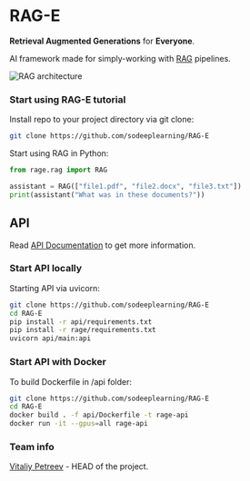 # RAG-E
**Retrieval Augmented Generations** for **Everyone**.

AI framework made for simply-working with [RAG](https://en.wikipedia.org/wiki/Retrieval-augmented_generation) pipelines.

![RAG architecture](https://en.wikipedia.org/wiki/File:RAG_diagram.svg)

### Start using RAG-E tutorial
Install repo to your project directory via git clone:
```bash
git clone https://github.com/sodeeplearning/RAG-E
```
Start using RAG in Python:
```python
from rage.rag import RAG

assistant = RAG(["file1.pdf", "file2.docx", "file3.txt"])
print(assistant("What was in these documents?"))
```


## API
Read [API Documentation](https://github.com/sodeeplearning/RAG-E/blob/main/api/README.md) to get more information.
### Start API locally
Starting API via uvicorn:
```bash
git clone https://github.com/sodeeplearning/RAG-E
cd RAG-E
pip install -r api/requirements.txt
pip install -r rage/requirements.txt
uvicorn api/main:api
```

### Start API with Docker
To build Dockerfile in /api folder:
```bash
git clone https://github.com/sodeeplearning/RAG-E
cd RAG-E
docker build . -f api/Dockerfile -t rage-api
docker run -it --gpus=all rage-api  
```

### Team info
[Vitaliy Petreev](https://github.com/sodeeplearning) - HEAD of the project.
